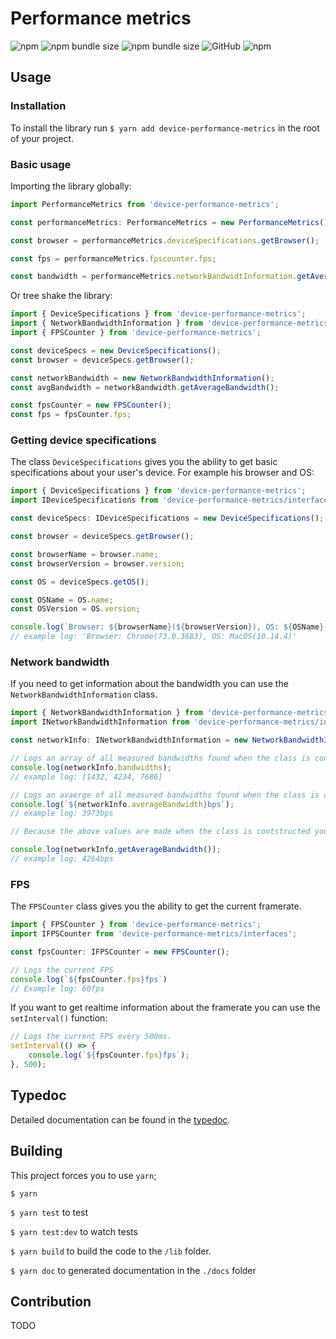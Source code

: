 # Performance metrics

![npm](https://img.shields.io/npm/v/device-performance-metrics.svg)
![npm bundle size](https://img.shields.io/bundlephobia/min/device-performance-metrics.svg)
![npm bundle size](https://img.shields.io/bundlephobia/minzip/device-performance-metrics.svg)
![GitHub](https://img.shields.io/github/license/MickJasker/performance-metrics.svg)
![npm](https://img.shields.io/npm/dt/device-performance-metrics.svg)


## Usage

### Installation

To install the library run `$ yarn add device-performance-metrics` in the root of your project.

### Basic usage

Importing the library globally:

```typescript
import PerformanceMetrics from 'device-performance-metrics';

const performanceMetrics: PerformanceMetrics = new PerformanceMetrics();

const browser = performanceMetrics.deviceSpecifications.getBrowser();

const fps = performanceMetrics.fpscounter.fps;

const bandwidth = performanceMetrics.networkBandwidtInformation.getAverageBandwidth();
```

Or tree shake the library:

```typescript
import { DeviceSpecifications } from 'device-performance-metrics';
import { NetworkBandwidthInformation } from 'device-performance-metrics';
import { FPSCounter } from 'device-performance-metrics';

const deviceSpecs = new DeviceSpecifications();
const browser = deviceSpecs.getBrowser();

const networkBandwidth = new NetworkBandwidthInformation();
const avgBandwidth = networkBandwidth.getAverageBandwidth();

const fpsCounter = new FPSCounter();
const fps = fpsCounter.fps;
```

### Getting device specifications
The class `DeviceSpecifications` gives you the ability to get basic specifications about your user's device. For example his browser and OS:

```typescript
import { DeviceSpecifications } from 'device-performance-metrics';
import IDeviceSpecifications from 'device-performance-metrics/interfaces';

const deviceSpecs: IDeviceSpecifications = new DeviceSpecifications();

const browser = deviceSpecs.getBrowser();

const browserName = browser.name;
const browserVersion = browser.version;

const OS = deviceSpecs.getOS();

const OSName = OS.name;
const OSVersion = OS.version;

console.log(`Browser: ${browserName}(${browserVersion}), OS: ${OSName}(${OSVersion})`);
// example log: 'Browser: Chrome(73.0.3683), OS: MacOS(10.14.4)'
```

### Network bandwidth
If you need to get information about the bandwidth you can use the `NetworkBandwidthInformation` class.

```typescript
import { NetworkBandwidthInformation } from 'device-performance-metrics';
import INetworkBandwidthInformation from 'device-performance-metrics/interfaces';

const networkInfo: INetworkBandwidthInformation = new NetworkBandwidthInformation();

// Logs an array of all measured bandwidths found when the class is contstructed
console.log(networkInfo.bandwidths);
// example log: [1432, 4234, 7686]

// Logs an avaerge of all measured bandwidths found when the class is contstructed
console.log(`${networkInfo.averageBandwidth}bps`);
// example log: 3973bps

// Because the above values are made when the class is contstructed you also directly trigger the functions that get the data, for example:

console.log(networkInfo.getAverageBandwidth());
// example log: 4264bps
```

### FPS
The `FPSCounter` class gives you the ability to get the current framerate.

```typescript
import { FPSCounter } from 'device-performance-metrics';
import IFPSCounter from 'device-performance-metrics/interfaces';

const fpsCounter: IFPSCounter = new FPSCounter();

// Logs the current FPS
console.log(`${fpsCounter.fps}fps`)
// Example log: 60fps
```
If you want to get realtime information about the framerate you can use the `setInterval()` function:

```typescript
// Logs the current FPS every 500ms.
setInterval(() => {
    console.log(`${fpsCounter.fps}fps`);
}, 500);
```


## Typedoc

Detailed documentation can be found in the [typedoc](https://mickjasker.github.io/performance-metrics/).

## Building
This project forces you to use `yarn`;

`$ yarn`

`$ yarn test` to test

`$ yarn test:dev` to watch tests

`$ yarn build` to build the code to the `/lib` folder.

`$ yarn doc` to generated documentation in the `./docs` folder

## Contribution

TODO
